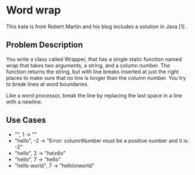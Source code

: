 # Word wrap
This kata is from Robert Martin and his blog includes a solution in Java [1] .

## Problem Description
You write a class called Wrapper, that has a single static function named wrap that takes two arguments, a string, and a
column number. The function returns the string, but with line breaks inserted at just the right places to make sure that
no line is longer than the column number. You try to break lines at word boundaries.

Like a word processor, break the line by replacing the last space in a line with a newline.

## Use Cases
- "", 1 -> ""
- "hello", -2 -> "Error: columnNumber must be a positive number and it is: -2"
- "hello", 2 -> "he\nllo"
- "hello", 7 -> "hello"
- "hello world", 7 -> "hello\nworld"